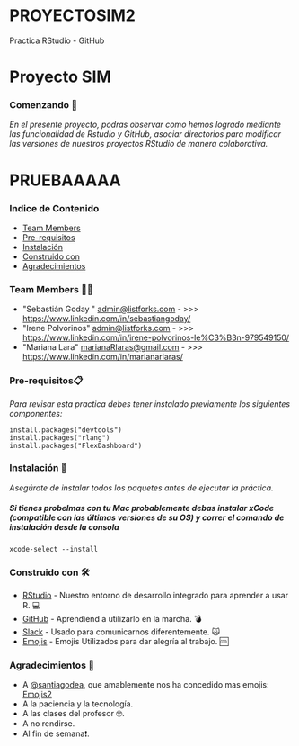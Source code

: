 # PROYECTOSIM2
Practica RStudio - GitHub

# Proyecto SIM

### Comenzando 🚀
_En el presente proyecto, podras observar como hemos logrado mediante las funcionalidad de Rstudio y GitHub, asociar directorios para modificar las versiones de nuestros proyectos RStudio de manera colaborativa._

# PRUEBAAAAA

### Indice de Contenido
* [Team Members](#team-members)
* [Pre-requisitos](#pre-requisitos)
* [Instalación](#Instalación)
* [Construido con](#Construido-con)
* [Agradecimientos](#Expresiones-de-gratitud)

### <a name="team-members"></a>Team Members :man::dancers:
* "Sebastián Goday " <admin@listforks.com> - >>> <https://www.linkedin.com/in/sebastiangoday/>
* "Irene Polvorinos" <admin@listforks.com> - >>> <https://www.linkedin.com/in/irene-polvorinos-le%C3%B3n-979549150/>
* "Mariana Lara" <marianaRlaras@gmail.com> - >>> <https://www.linkedin.com/in/marianarlaras/>

### <a name="Pre-requisitos"></a>Pre-requisitos📋
_Para revisar esta practica debes tener instalado previamente los siguientes componentes:_

```
install.packages("devtools")
install.packages("rlang")
install.packages("FlexDashboard")
```
### <a name="Instalación"></a>Instalación 🔧
_Asegúrate de instalar todos los paquetes antes de ejecutar la práctica._
##### Si tienes probelmas con tu Mac probablemente debas instalar xCode (compatible con las últimas versiones de su OS) y correr el comando de instalación desde la consola

```
xcode-select --install 
```
### <a name="Construido-con"></a>Construido con 🛠️
* [RStudio](https://rstudio.com/products/rstudio/download/) - Nuestro entorno de desarrollo integrado para aprender a usar R. 💻
* [GitHub](http://www.github.com/) - Aprendiend a utilizarlo en la marcha. 💣
* [Slack](https://slack.com/) - Usado para comunicarnos diferentemente. :scream_cat:
* [Emojis](https://gist.github.com/rxaviers/7360908) - Emojis Utilizados para dar alegría al trabajo. 🆒


### <a name="Expresiones-de-gratitud"></a> Agradecimientos 🎁
* A [@santiagodea](https://github.com/santiagodea), que amablemente nos ha concedido mas emojis: [Emojis2](https://emojipedia.org/unicode-5.2/)
* A la paciencia y la tecnología. 
* A las clases del profesor 🤓.
* A no rendirse.
* Al fin de semana❗.



